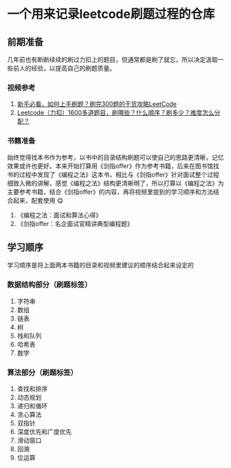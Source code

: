 # 一个用来记录leetcode刷题过程的仓库

## 前期准备

几年前也有断断续续的刷过力扣上的题目，但通常都是刷了就忘，所以决定汲取一些前人的经验，以提高自己的刷题质量。

### 视频参考
1. [新手必看，如何上手刷题？刷完300题的干货攻略LeetCode](https://www.bilibili.com/video/BV1yi4y1M7b6/?spm_id_from=333.337.search-card.all.click&vd_source=282f37391013c05220098e8ba9716446)
2. [Leetcode（力扣）1600多道题目，刷哪些？什么顺序？刷多少？难度怎么分配？](https://www.bilibili.com/video/BV1UA411q7cL/?spm_id_from=333.788.top_right_bar_window_history.content.click&vd_source=282f37391013c05220098e8ba9716446)

### 书籍准备
始终觉得找本书作为参考，以书中的目录结构刷题可以使自己的思路更清晰，记忆效果或许也更好。本来开始打算用《剑指offer》作为参考书籍，后来在图书馆找书的过程中发现了《编程之法》这本书，相比与《剑指offer》针对面试整个过程细致入微的讲解，感觉《编程之法》结构更清晰明了，所以打算以《编程之法》为主要参考书籍，结合《剑指offer》的内容，再将视频里提到的学习顺序和方法结合起来，配套使用 😋
1. 《编程之法：面试和算法心得》
2. 《剑指offer：名企面试官精讲典型编程题》 

## 学习顺序
学习顺序是将上面两本书籍的目录和视频里建议的顺序结合起来设定的
### 数据结构部分（刷题标签）
1. 字符串
2. 数组
3. 链表
4. 树
5. 栈和队列
6. 哈希表
7. 数学
### 算法部分（刷题标签）
1. 查找和排序
2. 动态规划
3. 递归和循环
4. 贪心算法
5. 双指针
6. 深度优先和广度优先
7. 滑动窗口
8. 回溯
9. 位运算

